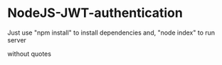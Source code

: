 # NodeJS-JWT-authentication

Just use "npm install" to install dependencies and,
"node index" to run server

without quotes
